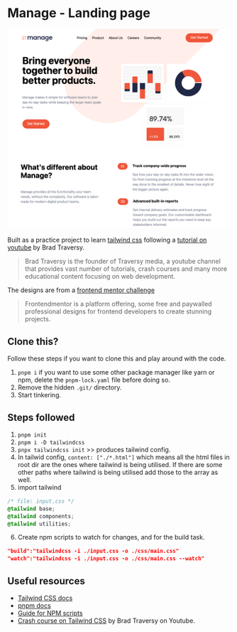# Manage - Landing page

![](./img/screen.png)

Built as a practice project to learn [tailwind css](https://tailwindcss.com/) following a [tutorial on youtube](https://www.youtube.com/watch?v=dFgzHOX84xQ) by Brad Traversy.

> Brad Traversy is the founder of Traversy media, a youtube channel that provides vast number of tutorials, crash courses and many more educational content focusing on web development.

The designs are from a [frontend mentor challenge](https://www.frontendmentor.io/challenges/manage-landing-page-SLXqC6P5)

> Frontendmentor is a platform offering, some free and paywalled professional designs for frontend developers to create stunning projects.

## Clone this?

Follow these steps if you want to clone this and play around with the code.

1. `pnpm i` if you want to use some other package manager like yarn or npm, delete the `pnpm-lock.yaml` file before doing so.
2. Remove the hidden `.git/` directory.
3. Start tinkering.

## Steps followed

1. `pnpm init`
2. `pnpm i -D tailwindcss`
3. `pnpx tailwindcss init` >> produces tailwind config.
4. In tailwid config, `content: ["./*.html"]` which means all the html files in root dir are the ones where tailwind is being utilised. If there are some other paths where tailwind is being utilised add those to the array as well.
5. import tailwind

```css
/* file: input.css */
@tailwind base;
@tailwind components;
@tailwind utilities;
```

6. Create npm scripts to watch for changes, and for the build task.

```json
"build":"tailwindcss -i ./input.css -o ./css/main.css"
"watch":"tailwindcss -i ./input.css -o ./css/main.css --watch"
```

## Useful resources

-   [Tailwind CSS docs](https://tailwindcss.com/docs/installation)
-   [pnpm docs](https://pnpm.io/installation)
-   [Guide for NPM scripts](https://docs.npmjs.com/cli/v6/using-npm/scripts)
-   [Crash course on Tailwind CSS](https://www.youtube.com/watch?v=UBOj6rqRUME) by Brad Traversy on Youtube.
